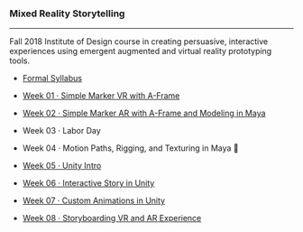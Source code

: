 ### Mixed Reality Storytelling 

-----

Fall 2018 Institute of Design course in creating persuasive, interactive experiences using emergent augmented and virtual reality prototyping tools.

- [Formal Syllabus](mixed-reality-storytelling-f18.pdf)

- [Week 01 · Simple Marker VR with A-Frame](week01/README.md)
- [Week 02 · Simple Marker AR with A-Frame and Modeling in Maya](week02/README.md)
- Week 03 · Labor Day
- Week 04 · Motion Paths, Rigging, and Texturing in Maya 🤕
- [Week 05 · Unity Intro](week05/README.md)
- [Week 06 · Interactive Story in Unity](week06/README.md)
- [Week 07 · Custom Animations in Unity](week07/README.md)

- [Week 08 · Storyboarding VR and AR Experience](week08/README.md)
